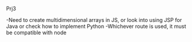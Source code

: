 Prj3

-Need to create multidimensional arrays in JS, or look into using JSP for Java or check how to implement Python
    -Whichever route is used, it must be compatible with node
